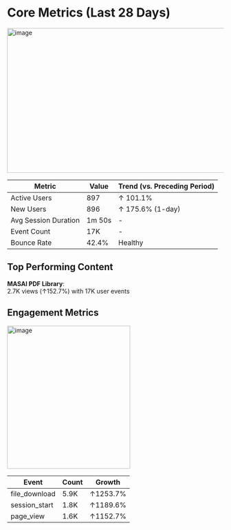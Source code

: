 # Core Metrics (Last 28 Days)
<img width="739" height="336" alt="image" src="https://github.com/user-attachments/assets/9337f118-00d5-4136-80f5-e404dc1d1146" />

| Metric                | Value   | Trend (vs. Preceding Period) |
|-----------------------|---------|-----------------------------|
| Active Users          | 897     | ↑ 101.1%                    |
| New Users             | 896     | ↑ 175.6% (1-day)            |
| Avg Session Duration  | 1m 50s  | -                           |
| Event Count           | 17K     | -                           |
| Bounce Rate           | 42.4%   | Healthy                     |

## Top Performing Content
**MASAI PDF Library**:  
  2.7K views (↑152.7%) with 17K user events

## Engagement Metrics
<img width="286" height="332" alt="image" src="https://github.com/user-attachments/assets/df3843b2-840b-4df2-9534-b7dc89d917e9" />

| Event              | Count | Growth   |
|--------------------|-------|----------|
| file_download      | 5.9K  | ↑1253.7% |
| session_start      | 1.8K  | ↑1189.6% |
| page_view          | 1.6K  | ↑1152.7% |
